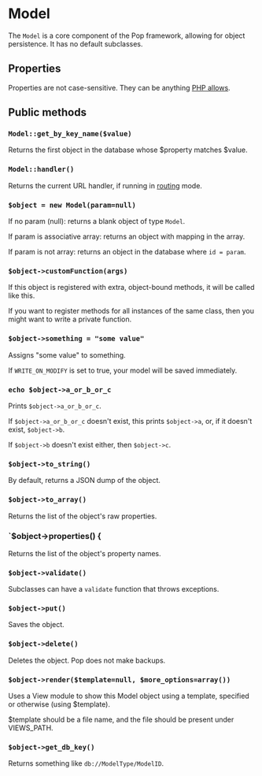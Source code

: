# Model

The `Model` is a core component of the Pop framework, allowing for object persistence.
It has no default subclasses.

## Properties
Properties are not case-sensitive.
They can be anything [PHP allows](http://www.php.net/manual/en/language.variables.basics.php).

## Public methods

### `Model::get_by_key_name($value)`
Returns the first object in the database whose $property
matches $value.

### `Model::handler()`
Returns the current URL handler, if running in [routing](routing.md) mode.

### `$object = new Model(param=null)`

If no param (null): returns a blank object of type `Model`.

If param is associative array: returns an object with mapping in the array.

If param is not array: returns an object in the database where `id = param`.

### `$object->customFunction(args)`

If this object is registered with extra, object-bound methods,
it will be called like this.

If you want to register methods for all instances of the same
class, then you might want to write a private function.

### `$object->something = "some value"`
Assigns "some value" to something.

If `WRITE_ON_MODIFY` is set to true, your model will be saved immediately.

### `echo $object->a_or_b_or_c`
Prints `$object->a_or_b_or_c`.

If `$object->a_or_b_or_c` doesn't exist, this prints `$object->a`, or, 
if it doesn't exist, `$object->b`.

If `$object->b` doesn't exist either, then `$object->c`.

### `$object->to_string()`
By default, returns a JSON dump of the object.

### `$object->to_array()`
Returns the list of the object's raw properties.

### `$object->properties() {
Returns the list of the object's property names.

### `$object->validate()`
Subclasses can have a `validate` function that throws exceptions.

### `$object->put()`
Saves the object.

### `$object->delete()`
Deletes the object. Pop does not make backups.

### `$object->render($template=null, $more_options=array())`
Uses a View module to show this Model object using a template,
specified or otherwise (using $template).

$template should be a file name, and the file should be present
under VIEWS_PATH.

### `$object->get_db_key()`
Returns something like `db://ModelType/ModelID`.